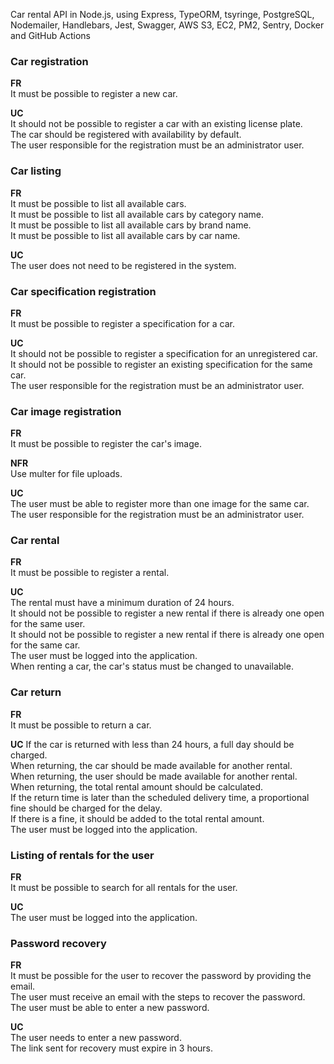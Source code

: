 Car rental API in Node.js, using Express, TypeORM, tsyringe, PostgreSQL, Nodemailer, Handlebars, Jest, Swagger, AWS S3, EC2, PM2, Sentry, Docker and GitHub Actions

### Car registration
**FR**  
It must be possible to register a new car.  

**UC**  
It should not be possible to register a car with an existing license plate.  
The car should be registered with availability by default.  
The user responsible for the registration must be an administrator user.  

### Car listing
**FR**  
It must be possible to list all available cars.  
It must be possible to list all available cars by category name.  
It must be possible to list all available cars by brand name.  
It must be possible to list all available cars by car name.  

**UC**  
The user does not need to be registered in the system.  

### Car specification registration
**FR**  
It must be possible to register a specification for a car.  

**UC**  
It should not be possible to register a specification for an unregistered car.  
It should not be possible to register an existing specification for the same car.  
The user responsible for the registration must be an administrator user.  

### Car image registration
**FR**  
It must be possible to register the car's image.  

**NFR**  
Use multer for file uploads.  

**UC**  
The user must be able to register more than one image for the same car.  
The user responsible for the registration must be an administrator user.  

### Car rental
**FR**  
It must be possible to register a rental.  

**UC**  
The rental must have a minimum duration of 24 hours.  
It should not be possible to register a new rental if there is already one open for the same user.  
It should not be possible to register a new rental if there is already one open for the same car.  
The user must be logged into the application.  
When renting a car, the car's status must be changed to unavailable.  

### Car return
**FR**  
It must be possible to return a car.  

**UC**
If the car is returned with less than 24 hours, a full day should be charged.  
When returning, the car should be made available for another rental.  
When returning, the user should be made available for another rental.  
When returning, the total rental amount should be calculated.  
If the return time is later than the scheduled delivery time, a proportional fine should be charged for the delay.  
If there is a fine, it should be added to the total rental amount.  
The user must be logged into the application.  

### Listing of rentals for the user
**FR**  
It must be possible to search for all rentals for the user.  

**UC**  
The user must be logged into the application.  

### Password recovery
**FR**  
It must be possible for the user to recover the password by providing the email.  
The user must receive an email with the steps to recover the password.  
The user must be able to enter a new password.  

**UC**  
The user needs to enter a new password.  
The link sent for recovery must expire in 3 hours.  
